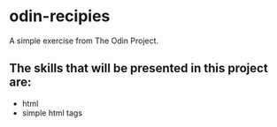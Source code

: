 # odin-recipies

A simple exercise from The Odin Project.

## The skills that will be presented in this project are:

- html
- simple html tags
